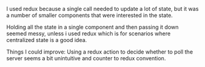 I used redux because a single call needed to update a lot of state, but it was a number of smaller components that were interested in the state.

Holding all the state in a single component and then passing it down seemed messy, unless i used redux which is for scenarios where centralized state is a good idea.



Things I could improve: Using a redux action to decide whether to poll the server seems a bit unintuitive and counter to redux convention.